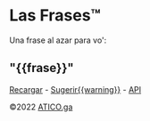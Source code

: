 # Las Frases&trade;
Una frase al azar para vo':
## "{{frase}}"

[Recargar](/) - [Sugerir{{warning}}](/sugerir) - [API](/api)

&copy;2022 [ATICO.ga](https://atico.ga)